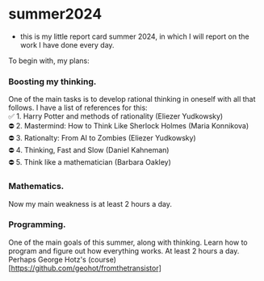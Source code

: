 # summer2024 
- this is my little report card summer 2024, in which I will report on the work I have done every day. 

To begin with, my plans:

### Boosting my thinking.
   One of the main tasks is to develop rational thinking in oneself with all that follows. I have a list of references for this:   
   ✅ 1. Harry Potter and methods of rationality (Eliezer Yudkowsky)    
   ⛔ 2. Mastermind: How to Think Like Sherlock Holmes (Maria Konnikova)  
   ⛔ 3. Rationalty: From AI to Zombies (Eliezer Yudkowsky)                
   ⛔ 4. Thinking, Fast and Slow (Daniel Kahneman)                         
   ⛔ 5. Think like a mathematician (Barbara Oakley)                      
    
### Mathematics.
   Now my main weakness is at least 2 hours a day.

### Programming.
   One of the main goals of this summer, along with thinking. Learn how to program and figure out how everything works. At least 2 hours a day. 
   Perhaps George Hotz's (course)[https://github.com/geohot/fromthetransistor]
